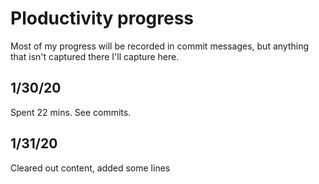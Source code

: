 # Ploductivity progress

Most of my progress will be recorded in commit messages, but anything that isn't captured there I'll capture here.

## 1/30/20
Spent 22 mins. See commits.

## 1/31/20
Cleared out content, added some lines